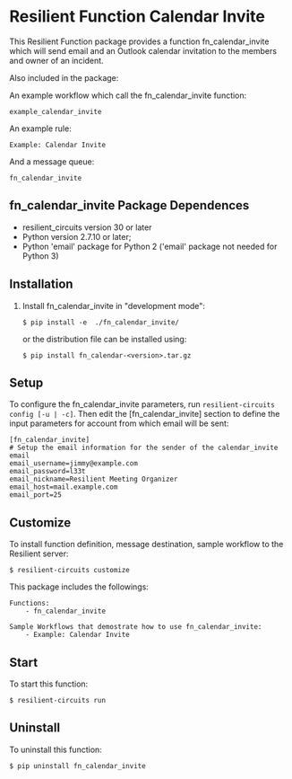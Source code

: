 # Resilient Function Calendar Invite

This Resilient Function package provides a function fn_calendar_invite
which will send email and an Outlook calendar invitation to the members
and owner of an incident. 

Also included in the package:

An example workflow which call the fn_calendar_invite function:

	example_calendar_invite

An example rule:

	Example: Calendar Invite

And a message queue:

	fn_calendar_invite



## fn_calendar_invite Package Dependences
- resilient_circuits version 30 or later
- Python version 2.7.10 or later;
- Python 'email' package for Python 2 ('email' package not needed for Python 3)

## Installation

1) Install fn_calendar_invite in "development mode":
    ```
	$ pip install -e  ./fn_calendar_invite/
    ```
   or the distribution file can be installed using:
   
    ```
	$ pip install fn_calendar-<version>.tar.gz
	```

## Setup

To configure the fn_calendar_invite parameters, run `resilient-circuits config [-u | -c]`. 
Then edit the [fn_calendar_invite] section to define the input
parameters for account from which email will be sent:

```
[fn_calendar_invite]
# Setup the email information for the sender of the calendar_invite email 
email_username=jimmy@example.com
email_password=l33t
email_nickname=Resilient Meeting Organizer
email_host=mail.example.com
email_port=25
```
## Customize
To install function definition, message destination, sample workflow to the Resilient server:

	$ resilient-circuits customize
	
This package includes the followings:

	Functions:
		- fn_calendar_invite

	Sample Workflows that demostrate how to use fn_calendar_invite:
		- Example: Calendar Invite

## Start
To start this function: 

	$ resilient-circuits run


## Uninstall
To uninstall this function:

	$ pip uninstall fn_calendar_invite
  
